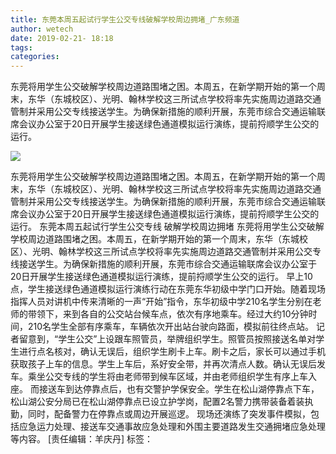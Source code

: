 ```yaml
---
title: 东莞本周五起试行学生公交专线破解学校周边拥堵_广东频道
author: wetech
date: 2019-02-21- 18:18
tags: 
categories: 
---
```

东莞将用学生公交破解学校周边道路围堵之困。本周五，在新学期开始的第一个周末，东华（东城校区）、光明、翰林学校这三所试点学校将率先实施周边道路交通管制并采用公交专线接送学生。为确保新措施的顺利开展，东莞市综合交通运输联席会议办公室于20日开展学生接送绿色通道模拟运行演练，提前捋顺学生公交的运行。
<!-- more -->
                
<img align="center" border="0" src="http://p2.ifengimg.com/a/2016/0810/204c433878d5cf9size1_w16_h16.png" />
                
                
            
东莞将用学生公交破解学校周边道路围堵之困。本周五，在新学期开始的第一个周末，东华（东城校区）、光明、翰林学校这三所试点学校将率先实施周边道路交通管制并采用公交专线接送学生。为确保新措施的顺利开展，东莞市综合交通运输联席会议办公室于20日开展学生接送绿色通道模拟运行演练，提前捋顺学生公交的运行。
东莞本周五起试行学生公交专线 破解学校周边拥堵
东莞将用学生公交破解学校周边道路围堵之困。本周五，在新学期开始的第一个周末，东华（东城校区）、光明、翰林学校这三所试点学校将率先实施周边道路交通管制并采用公交专线接送学生。为确保新措施的顺利开展，东莞市综合交通运输联席会议办公室于20日开展学生接送绿色通道模拟运行演练，提前捋顺学生公交的运行。
早上10点，学生接送绿色通道模拟运行演练行动在东莞东华初级中学门口开始。随着现场指挥人员对讲机中传来清晰的一声“开始”指令，东华初级中学210名学生分别在老师的带领下，来到各自的公交站台候车点，依次有序地乘车。经过大约10分钟时间，210名学生全部有序乘车，车辆依次开出站台驶向路面，模拟前往终点站。
记者留意到，“学生公交”上设跟车照管员，举牌组织学生。照管员按照接送名单对学生进行点名核对，确认无误后，组织学生刷卡上车。刷卡之后，家长可以通过手机获取孩子上车的信息。学生上车后，系好安全带，并再次清点人数。确认无误后发车。乘坐公交专线的学生将由老师带到候车区域，并由老师组织学生有序上车入座。
而接送车到达停靠点后，也有交警护学保安全。学生在松山湖停靠点下车，松山湖公安分局已在松山湖停靠点已设立护学岗，配置2名警力携带装备着装执勤，同时，配备警力在停靠点或周边开展巡逻。
现场还演练了突发事件模拟，包括应急运力处理、接送车交通事故应急处理和外围主要道路发生交通拥堵应急处理等内容。
[责任编辑：羊庆丹]
标签：
 
             
